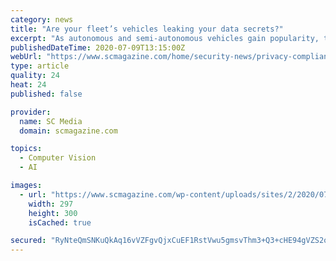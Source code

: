 ```yaml
---
category: news
title: "Are your fleet’s vehicles leaking your data secrets?"
excerpt: "As autonomous and semi-autonomous vehicles gain popularity, the volume of data that these vehicles will retain will grow sharply, as will privacy risks."
publishedDateTime: 2020-07-09T13:15:00Z
webUrl: "https://www.scmagazine.com/home/security-news/privacy-compliance/are-your-fleets-vehicles-leaking-your-data-secrets/"
type: article
quality: 24
heat: 24
published: false

provider:
  name: SC Media
  domain: scmagazine.com

topics:
  - Computer Vision
  - AI

images:
  - url: "https://www.scmagazine.com/wp-content/uploads/sites/2/2020/07/Brook-Schaub-Headshot-3-297x300.jpg"
    width: 297
    height: 300
    isCached: true

secured: "RyNteQmSNKuQkAq16vVZFgvQjxCuEF1RstVwu5gmsvThm3+Q3+cHE94gVZS2oLAWpTRv/ndZLaRGEjxF8x90OmFDeI5jzqCPTWba0iF1RI0GZ2+50hg5z7Z5gSg5A+Ofl0gso7CzfOjflYMFVeScgLRi6+FvBFuHCLrSWRR8ekes5n0lzYTKlKa6VqYcBsS0zoa9FRH0C7CE29ltkYIzZs5yI9VxXxKjtb4pEKtOQXull651toAP5VyCl6PE0TL9UQROYPhLYEoOJWXXLfr19B0kyfFi967wAkIeYZfed3nZyJh3zR9yoYdkGAK5ySb26id/xF2UN7k5VkMXgJqQpQ==;VGxv+ck0bM1Z1X1g41u/dQ=="
---
```


